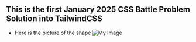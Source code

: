 ## This is the first January 2025 CSS Battle Problem Solution into TailwindCSS

- Here is the picture of the shape
![My Image](/assets/Screenshot%202025-01-28%20at%2010.21.31 PM.png)
